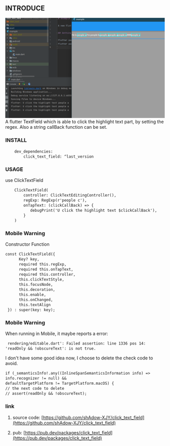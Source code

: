 ## INTRODUCE
 ![example](https://github.com/shAdow-XJY/click_text_field/blob/master/asset/example.png)
 A flutter TextField which is able to click the highlight text part, by setting the regex.
 Also a string callBack function can be set.

### INSTALL

```
    dev_dependencies:
        click_text_field: ^last_version
```

### USAGE
use ClickTextField
```
    ClickTextField(
        controller: ClickTextEditingController(),
        regExp: RegExp(r'people c'),
        onTapText: (clickCallBack) => {
           debugPrint('U click the highlight text $clickCallBack'),
        }
    )
```

### Mobile Warning
Constructor Function
```
const ClickTextField({
      Key? key,
      required this.regExp,
      required this.onTapText,
      required this.controller,
      this.clickTextStyle,
      this.focusNode,
      this.decoration,
      this.enable,
      this.onChanged,
      this.textAlign
 }) : super(key: key);
```

### Mobile Warning
When running in Mobile, it maybe reports a error:
```
 rendering/editable.dart': Failed assertion: line 1336 pos 14: 'readOnly && !obscureText': is not true.
```
I don't have some good idea now, I choose to delete the check code to avoid.
```
if (_semanticsInfo!.any((InlineSpanSemanticsInformation info) => info.recognizer != null) &&
defaultTargetPlatform != TargetPlatform.macOS) {
// the next code to delete
// assert(readOnly && !obscureText);
```

### link
1. source code: [https://github.com/shAdow-XJY/click_text_field](https://github.com/shAdow-XJY/click_text_field)

2. pub: [https://pub.dev/packages/click_text_field](https://pub.dev/packages/click_text_field)